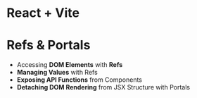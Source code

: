 # React + Vite

# Refs & Portals

- Accessing **DOM Elements** with **Refs**
- **Managing Values** with Refs
- **Exposing API Functions** from Components
- **Detaching DOM Rendering** from JSX Structure with Portals
